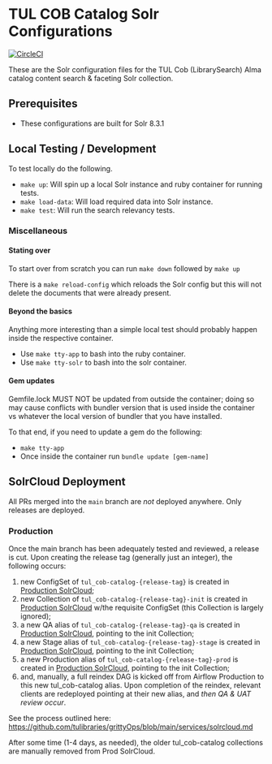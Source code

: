 # TUL COB Catalog Solr Configurations
[![CircleCI](https://circleci.com/gh/tulibraries/tul_cob-catalog-solr.svg?style=svg)](https://circleci.com/gh/tulibraries/tul_cob-catalog-solr)

These are the Solr configuration files for the TUL Cob (LibrarySearch) Alma catalog content search & faceting Solr collection.

## Prerequisites

- These configurations are built for Solr 8.3.1

## Local Testing / Development
To test locally do the following.

* `make up`: Will spin up a local Solr instance and ruby container for running tests.
* `make load-data`: Will load required data into Solr instance.
* `make test`: Will run the search relevancy tests.

### Miscellaneous
#### Stating over
To start over from scratch you can run `make down` followed by `make up`

There is a `make reload-config` which reloads the Solr config but this will not delete the documents that were already present.

#### Beyond the basics
Anything more interesting than a simple local test should probably happen inside the respective container.

* Use `make tty-app` to bash into the ruby container.
* Use `make tty-solr` to bash into the solr container.

#### Gem updates
Gemfile.lock MUST NOT be updated from outside the container; doing so may cause conflicts with bundler version that is used inside the container vs whatever the local version of bundler that you have installed.

To that end, if you need to update a gem do the following:
* `make tty-app`
* Once inside the container run `bundle update [gem-name]`


## SolrCloud Deployment

All PRs merged into the `main` branch are _not_ deployed anywhere. Only releases are deployed.

### Production

Once the main branch has been adequately tested and reviewed, a release is cut. Upon creating the release tag (generally just an integer), the following occurs:
1. new ConfigSet of `tul_cob-catalog-{release-tag}` is created in [Production SolrCloud](https://solrcloud.tul-infra.page);
2. new Collection of `tul_cob-catalog-{release-tag}-init` is created in [Production SolrCloud](https://solrcloud.tul-infra.page) w/the requisite ConfigSet (this Collection is largely ignored);
3. a new QA alias of `tul_cob-catalog-{release-tag}-qa` is created in [Production SolrCloud](https://solrcloud.tul-infra.page), pointing to the init Collection;
3. a new Stage alias of `tul_cob-catalog-{release-tag}-stage` is created in [Production SolrCloud](https://solrcloud.tul-infra.page), pointing to the init Collection;
3. a new Production alias of `tul_cob-catalog-{release-tag}-prod` is created in [Production SolrCloud](https://solrcloud.tul-infra.page), pointing to the init Collection;
4. and, manually, a full reindex DAG is kicked off from Airflow Production to this new tul_cob-catalog alias. Upon completion of the reindex, relevant clients are redeployed pointing at their new alias, and *then QA & UAT review occur*.

See the process outlined here: https://github.com/tulibraries/grittyOps/blob/main/services/solrcloud.md

After some time (1-4 days, as needed), the older tul_cob-catalog collections are manually removed from Prod SolrCloud.
